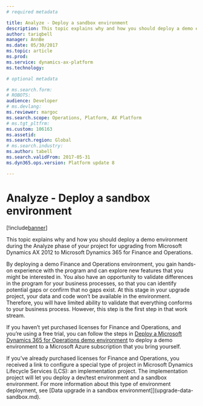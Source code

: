 ```yaml
---
# required metadata

title: Analyze - Deploy a sandbox environment
description: This topic explains why and how you should deploy a demo environment during the Analyze phase of your project for upgrading from Microsoft Dynamics AX 2012 to Dynamics 365 for Finance and Operations.
author: tariqbell
manager: AnnBe
ms.date: 05/30/2017
ms.topic: article
ms.prod: 
ms.service: dynamics-ax-platform
ms.technology: 

# optional metadata

# ms.search.form: 
# ROBOTS: 
audience: Developer
# ms.devlang: 
ms.reviewer: margoc
ms.search.scope: Operations, Platform, AX Platform
# ms.tgt_pltfrm: 
ms.custom: 106163
ms.assetid: 
ms.search.region: Global
# ms.search.industry: 
ms.author: tabell
ms.search.validFrom: 2017-05-31
ms.dyn365.ops.version: Platform update 8

---
```


# Analyze - Deploy a sandbox environment

[!include[banner](../includes/banner.md)]

This topic explains why and how you should deploy a demo environment during the Analyze phase of your project for upgrading from Microsoft Dynamics AX 2012 to Microsoft Dynamics 365 for Finance and Operations.

By deploying a demo Finance and Operations environment, you gain hands-on experience with the program and can explore new features that you might be interested in. You also have an opportunity to validate differences in the program for your business processes, so that you can identify potential gaps or confirm that no gaps exist. At this stage in your upgrade project, your data and code won’t be available in the environment. Therefore, you will have limited ability to validate that everything conforms to your business process. However, this step is the first step in that work stream.

If you haven’t yet purchased licenses for Finance and Operations, and you’re using a free trial, you can follow the steps in [Deploy a Microsoft Dynamics 365 for Operations demo environment](../deployment/deploy-demo-environment.md) to deploy a demo environment to a Microsoft Azure subscription that you bring yourself.

If you’ve already purchased licenses for Finance and Operations, you received a link to configure a special type of project in Microsoft Dynamics Lifecycle Services (LCS): an implementation project. The implementation project will let you deploy a dev/test environment and a sandbox environment. For more information about this type of environment deployment, see [Data upgrade in a sandbox environment]](upgrade-data-sandbox.md).
